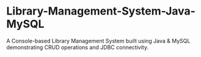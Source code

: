 # Library-Management-System-Java-MySQL
A Console-based Library Management System built using Java &amp; MySQL demonstrating CRUD operations and JDBC connectivity.
